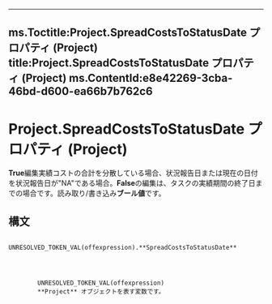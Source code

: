 

---
ms.Toctitle:Project.SpreadCostsToStatusDate プロパティ (Project)
title:Project.SpreadCostsToStatusDate プロパティ (Project)
ms.ContentId:e8e42269-3cba-46bd-d600-ea66b7b762c6
---
# Project.SpreadCostsToStatusDate プロパティ (Project)




**True**編集実績コストの合計を分散している場合、状況報告日または現在の日付を状況報告日が"NA"である場合。**False**の編集は、タスクの実績期間の終了日までの場合です。読み取り/書き込み**ブール値**です。

## 構文

            UNRESOLVED_TOKEN_VAL(offexpression).**SpreadCostsToStatusDate**




            UNRESOLVED_TOKEN_VAL(offexpression)
            **Project** オブジェクトを表す変数です。




